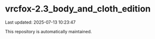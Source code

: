 # vrcfox-2.3_body_and_cloth_edition

Last updated: 2025-07-13 10:23:47

This repository is automatically maintained.
